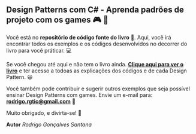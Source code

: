 ## Design Patterns com C# - Aprenda padrões de projeto com os games :video_game: :space_invader: 


Você está no **repositório de código fonte do livro** :closed_book:. Aqui, você irá encontrar todos os exemplos e os códigos desenvolvidos no decorrer do livro para você práticar. :computer:


Se você chegou até aqui e não tem o livro ainda. **[Clique aqui para ver o livro](https://www.casadocodigo.com.br/products/livro-design-paterns-csharp)**
e ter acesso a todoas as explicações dos códigos e de cada Design Pattern. :smiley:


Você também pode contribuir e sugerir outros exemplos que seja possível ensinar Design Patterns com games. Envie um e-mail para: **rodrigo.rgtic@gmail.com** :email:


Muito obrigado, e divirta-se! :rocket:

**Autor**
_Rodrigo Gonçalves Santana_

